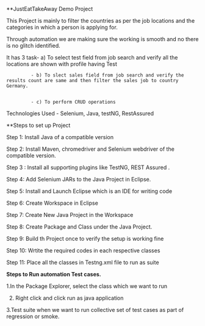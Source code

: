 **JustEatTakeAway Demo Project 

This Project is mainly to filter the countries as per the job locations and the categories in which a person is applying for.


Through automation we are making sure the working is smooth and no there is no glitch identified.


It has 3 task- a) To select test field from job search and verify all the locations are shown with profile having Test


             - b) To slect sales field from job search and verify the results count are same and then filter the sales job to country Germany.
             
             
             - c) To perform CRUD operations 
             
             
  Technologies Used - Selenium, Java, testNG, RestAssured           


**Steps to set up Project

Step 1: Install Java of a compatible version

Step 2: Install Maven, chromedriver and Selenium webdriver of the compatible version.

Step 3 : Install all supporting plugins like TestNG, REST Assured .

Step 4: Add Selenium JARs to the Java Project in Eclipse.

Step 5: Install and Launch Eclipse which is an IDE for writing code

Step 6: Create Workspace in Eclipse

Step 7: Create New Java Project in the  Workspace

Step 8: Create Package and Class under the Java Project.

Step 9: Build th Project once to verify the setup is working fine

Step 10: Wrtite the required codes in each respective classes

Step 11: Place all the classes in Testng.xml file to run as suite 


**Steps to Run automation Test cases.**

1.In the Package Explorer, select the class which we want to run

2. Right click and click run as java application

3.Test suite when we want to run collective set of test cases as part of regression or smoke.


